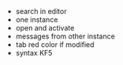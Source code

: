 * search in editor
* one instance
* open and activate
* messages from other instance
* tab red color if modified
* syntax KF5